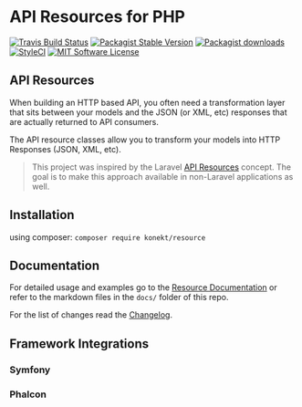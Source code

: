 # API Resources for PHP

[![Travis Build Status](https://img.shields.io/travis/artkonekt/resource.svg?style=flat-square)](https://travis-ci.org/artkonekt/resource)
[![Packagist Stable Version](https://img.shields.io/packagist/v/konekt/resource.svg?style=flat-square&label=stable)](https://packagist.org/packages/konekt/resource)
[![Packagist downloads](https://img.shields.io/packagist/dt/konekt/resource.svg?style=flat-square)](https://packagist.org/packages/konekt/resource)
[![StyleCI](https://styleci.io/repos/186131934/shield?branch=master)](https://styleci.io/repos/186131934)
[![MIT Software License](https://img.shields.io/badge/license-MIT-blue.svg?style=flat-square)](LICENSE.md)

## API Resources

When building an HTTP based API, you often need a transformation layer that sits between your models
and the JSON (or XML, etc) responses that are actually returned to API consumers.

The API resource classes allow you to transform your models into HTTP Responses (JSON, XML, etc).

> This project was inspired by the Laravel [API Resources](https://laravel.com/docs/5.8/eloquent-resources)
> concept. The goal is to make this approach available in non-Laravel applications as well.


## Installation

using composer: `composer require konekt/resource`

## Documentation

For detailed usage and examples go to the
[Resource Documentation](https://artkonekt.github.io/resource) or refer to the markdown files in the
`docs/` folder of this repo.

For the list of changes read the [Changelog](Changelog.md).

## Framework Integrations

### Symfony

### Phalcon

